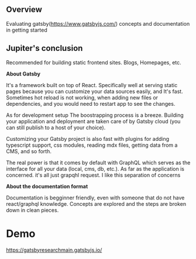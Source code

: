 ## Overview

Evaluating gatsby(https://www.gatsbyjs.com/) concepts and documentation in getting started

## Jupiter's conclusion

Recommended for building static frontend sites. Blogs, Homepages, etc.

**About Gatsby**

It's a framework built on top of React. Specifically well at serving static pages because you can customize your data sources easily, and It's fast. Sometimes hot reload is not working, when adding new files or dependencies, and you would need to restart app to see the changes.

As for development setup The boostrapping process is a breeze. Building your application and deployment are taken care of by Gatsby cloud (you can still publish to a host of your choice).

Customizing your Gatsby project is also fast with plugins for adding typescript support, css modules, reading mdx files, getting data from a CMS, and so forth.

The real power is that it comes by default with GraphQL which serves as the interface for all your data (local, cms, db, etc.). As far as the application is concerned. it's all just grapqhl request. I like this separation of concerns

**About the documentation format**

Documentation is begginner friendly, even with someone that do not have react/graphql knowledge. Concepts are explored and the steps are broken down in clean pieces.

# Demo

https://gatsbyresearchmain.gatsbyjs.io/
